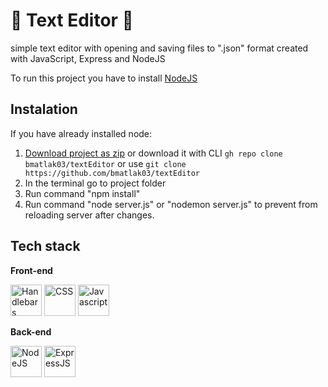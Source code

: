 # 📝 Text Editor 📝
simple text editor with opening and saving files to ".json" format created with JavaScript, Express and NodeJS


To run this project you have to install [NodeJS](https://nodejs.org/en/)

## Instalation

If you have already installed node:
  1. [Download project as zip](https://github.com/bmatlak03/textEditor/archive/refs/heads/main.zip) or download it with CLI `gh repo clone bmatlak03/textEditor` or use `git clone https://github.com/bmatlak03/textEditor`
  2. In the terminal go to project folder
  3. Run command "npm install"
  4. Run command "node server.js" or "nodemon server.js" to prevent from reloading server after changes.
  
## Tech stack

**Front-end**

<a href="https://handlebarsjs.com/" title="Handlebars"><img src="https://github.com/get-icon/geticon/blob/master/icons/handlebars.svg" alt="Handlebars" width="50px" height="50px"></a>  <a href="https://developer.mozilla.org/pl/docs/Web/CSS" title="CSS"><img src="https://github.com/get-icon/geticon/blob/master/icons/css-3.svg" alt="CSS" width="50px" height="50px"></a> <a href="https://developer.mozilla.org/pl/docs/Web/JavaScript" title="Javascript"><img src="https://github.com/get-icon/geticon/blob/master/icons/javascript.svg" alt="Javascript" width="50px" height="50px"></a>


**Back-end**

<a href="https://nodejs.org" title="NodeJS"><img src="https://github.com/get-icon/geticon/blob/master/icons/nodejs.svg" alt="NodeJS" width="50px" height="50px"></a> <a href="https://expressjs.com/" title="NodeJS"><img src="https://github.com/get-icon/geticon/blob/master/icons/express.svg" alt="ExpressJS" width="50px" height="50px"></a>
